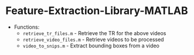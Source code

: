 # Feature-Extraction-Library-MATLAB

* Functions:
  - `retrieve_tr_files.m` - Retrieve the TR for the above videos
  - `retrieve_video_files.m` - Retrieve videos to be processed
  - `video_to_snips.m` - Extract bounding boxes from a video
